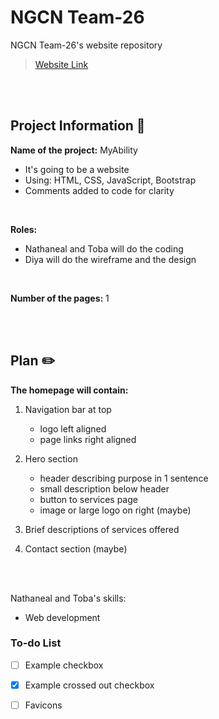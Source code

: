 # NGCN Team-26

NGCN Team-26's website repository

>  [Website Link](https://hadeelsala7.github.io/team-26/)

<br><br> <!-- Just line breaks -->

## Project Information 📜
**Name of the project:** MyAbility
- It's going to be a website 
- Using: HTML, CSS, JavaScript, Bootstrap
- Comments added to code for clarity 

<br>

**Roles:**
- Nathaneal and Toba will do the coding 
- Diya will do the wireframe and the design 

<br>

**Number of the pages:** 1

<br><br> <!-- Just line breaks -->


## Plan ✏️

**The homepage will contain:**

1) Navigation bar at top 
    * logo left aligned
    * page links right aligned

2) Hero section 
   * header describing purpose in 1 sentence 
   * small description below header
   * button to services page 
   * image or large logo on right (maybe)

3) Brief descriptions of services offered 

4) Contact section (maybe) 

<br><br> <!-- Just line breaks -->

Nathaneal and Toba's skills:
- Web development



### To-do List
- [ ] Example checkbox
- [x] Example crossed out checkbox
- [ ] Favicons






